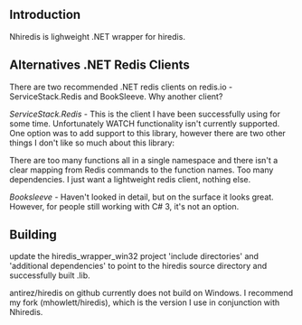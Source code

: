 ## Introduction

Nhiredis is lighweight .NET wrapper for hiredis. 

## Alternatives .NET Redis Clients

There are two recommended .NET redis clients on redis.io - ServiceStack.Redis and BookSleeve. 
Why another client?

*ServiceStack.Redis* - This is the client I have been successfully using for some time. 
Unfortunately WATCH functionality isn't currently supported. One option was to add support to
this library, however there are two other things I don't like so much about this library: 


There are too many functions all in a single namespace and there isn't a clear mapping from Redis commands to the function names.
Too many dependencies. I just want a lightweight redis client, nothing else.


*Booksleeve* - Haven't looked in detail, but on the surface it looks great. However,
for people still working with C# 3, it's not an option.

## Building

update the hiredis_wrapper_win32 project 'include directories' and 'additional dependencies' to
point to the hiredis source directory and successfully built .lib.

antirez/hiredis on github currently does not build on Windows. I recommend my fork (mhowlett/hiredis),
which is the version I use in conjunction with Nhiredis.
